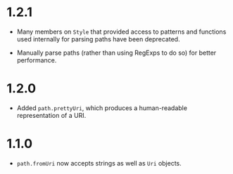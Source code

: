 # 1.2.1

* Many members on `Style` that provided access to patterns and functions used
  internally for parsing paths have been deprecated.

* Manually parse paths (rather than using RegExps to do so) for better
  performance.

# 1.2.0

* Added `path.prettyUri`, which produces a human-readable representation of a
  URI.

# 1.1.0

* `path.fromUri` now accepts strings as well as `Uri` objects.
